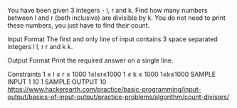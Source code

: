 You have been given 3 integers - l, r and k. Find how many numbers between l and r (both inclusive) are divisible by k. You do not need to print these numbers, you just have to find their count.

Input Format
The first and only line of input contains 3 space separated integers 
l
l, 
r
r and 
k
k.

Output Format
Print the required answer on a single line.

Constraints
 1
≤
l
≤
r
≤
1000
1≤l≤r≤1000 
 1
≤
k
≤
1000
1≤k≤1000
SAMPLE INPUT 
1 10 1
SAMPLE OUTPUT 
10
https://www.hackerearth.com/practice/basic-programming/input-output/basics-of-input-output/practice-problems/algorithm/count-divisors/
